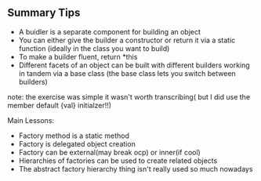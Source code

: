 ## Summary Tips
- A buidler is a separate component for building an object
- You can either give the builder a constructor or return it via a static function (ideally in the class you want to build)
- To make a builder fluent, return \*this
- Different facets of an object can be built with different builders working in tandem via a base class (the base class lets you switch between builders)

note: the exercise was simple it wasn't worth transcribing( but I did use the member default {val} initialzer!!)


Main Lessons:
- Factory method is a static method
- Factory is delegated object creation
- Factory can be external(may break ocp) or inner(if cool)
- Hierarchies of factories can be used to create related objects
- The abstract factory hierarchy thing isn't really used so much nowadays
